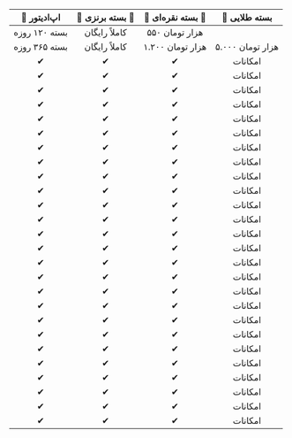 | 🥇 اپ‌ادیتور | 🥉 بسته برنزی 🥉 | ‌🥈 بسته نقره‌ای 🥈 | 🥇 بسته طلایی |
| :----: | :----: | :----: | :----: |
| بسته ۱۲۰ روزه | کاملاً رایگان | ۵۵۰ هزار تومان |   |
| بسته ۳۶۵ روزه | کاملاً رایگان | ۱.۲۰۰ هزار تومان | ۵.۰۰۰ هزار تومان |
| ✔ | ✔ | ✔ | امکانات|
| ✔ | ✔ | ✔ | امکانات|
| ✔ | ✔ | ✔ | امکانات|
| ✔ | ✔ | ✔ | امکانات|
| ✔ | ✔ | ✔ | امکانات|
| ✔ | ✔ | ✔ | امکانات|
| ✔ | ✔ | ✔ | امکانات|
| ✔ | ✔ | ✔ | امکانات|
| ✔ | ✔ | ✔ | امکانات|
| ✔ | ✔ | ✔ | امکانات|
| ✔ | ✔ | ✔ | امکانات|
| ✔ | ✔ | ✔ | امکانات|
| ✔ | ✔ | ✔ | امکانات|
| ✔ | ✔ | ✔ | امکانات|
| ✔ | ✔ | ✔ | امکانات|
| ✔ | ✔ | ✔ | امکانات|
| ✔ | ✔ | ✔ | امکانات|
| ✔ | ✔ | ✔ | امکانات|
| ✔ | ✔ | ✔ | امکانات|
| ✔ | ✔ | ✔ | امکانات|
| ✔ | ✔ | ✔ | امکانات|
| ✔ | ✔ | ✔ | امکانات|
| ✔ | ✔ | ✔ | امکانات|
| ✔ | ✔ | ✔ | امکانات|
| ✔ | ✔ | ✔ | امکانات|
| ✔ | ✔ | ✔ | امکانات|
